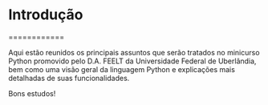 # Introdução
============

Aqui estão reunidos os principais assuntos que serão tratados no minicurso Python promovido pelo D.A. FEELT da Universidade Federal de Uberlândia, bem como uma visão geral da linguagem Python e explicações mais detalhadas de suas funcionalidades.

Bons estudos!
